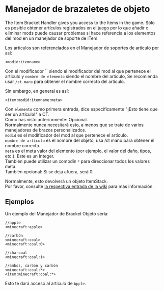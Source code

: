 # Manejador de brazaletes de objeto

The Item Bracket Handler gives you access to the Items in the game. Sólo es posible obtener artículos registrados en el juego por lo que añadir o eliminar mods puede causar problemas si hace referencia a los elementos del mod en un manejador de soporte de ITem.

Los artículos son referenciados en el Manejador de soportes de artículo por así:

```zenscript
<modid:itemname>
```

Con el modificador `` siendo el modificador del mod al que pertenece el articulo y `nombre de elemento` siendo el nombre del artículo, Se recomienda usar `/ct mano` para obtener el nombre correcto del artículo.

Sin embargo, en general es así:

```zenscript
<item:modid:itemname:meta>
```

Con `elemento` como primera entrada, dice específicamente "¡Esto tiene que ser un artículo!" a CT.  
Como has visto anteriormente: Opcional.  
Normalmente nunca necesitará esto, a menos que se trate de varios manejadores de brazos personalizados.  
`modid` es el modificador del mod al que pertenece el artículo.  
`nombre de artículo` es el nombre del objeto, usa /ct mano para obtener el nombre correcto.  
`meta` es el meta valor del elemento (por ejemplo, el valor del daño, tipos, etc.). Este es un Integer.  
También puede utilizar un comodín `*` para direccionar todos los valores meta.  
También opcional: Si se deja afuera, será 0.

Normalmente, esto devolverá un objeto ItemStack.  
Por favor, consulte [la respectiva entrada de la wiki](/Vanilla/Items/IItemStack/) para más información.

## Ejemplos

Un ejemplo del Manejador de Bracket Objeto sería:

```zenscript
//apple
<minecraft:apple>

//carbón
<minecraft:coal>
<minecraft:coal:0>

//charcoal
<minecraft:coal:1>

//ambos, carbón y carbón
<minecraft:coal:*>
<item:minecraft:coal:*>
```

Esto te dará acceso al artículo de `Apple`.
